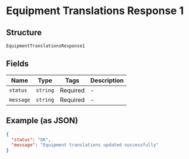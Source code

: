 
# Equipment Translations Response 1

## Structure

`EquipmentTranslationsResponse1`

## Fields

| Name | Type | Tags | Description |
|  --- | --- | --- | --- |
| `status` | `string` | Required | - |
| `message` | `string` | Required | - |

## Example (as JSON)

```json
{
  "status": "OK",
  "message": "Equipment translations updated successfully"
}
```

